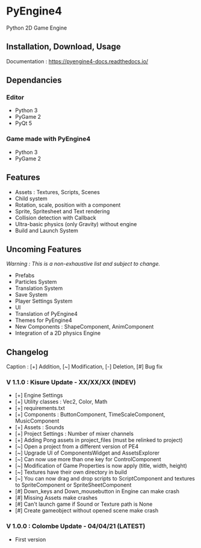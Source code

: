 # PyEngine4

Python 2D Game Engine

## Installation, Download, Usage

Documentation : <https://pyengine4-docs.readthedocs.io/>

## Dependancies

### Editor

- Python 3
- PyGame 2
- PyQt 5

### Game made with PyEngine4

- Python 3
- PyGame 2

## Features

- Assets : Textures, Scripts, Scenes
- Child system
- Rotation, scale, position with a component
- Sprite, Spritesheet and Text rendering
- Collision detection with Callback
- Ultra-basic physics (only Gravity) without engine
- Build and Launch System

## Uncoming Features

*Warning : This is a non-exhaustive list and subject to change.*

- Prefabs
- Particles System
- Translation System
- Save System
- Player Settings System
- UI
- Translation of PyEngine4
- Themes for PyEngine4
- New Components : ShapeComponent, AnimComponent
- Integration of a 2D physics Engine

## Changelog

Caption : [+] Addition, [~] Modification, [-] Deletion, [#] Bug fix 

### V 1.1.0 : Kisure Update - XX/XX/XX (INDEV)

- [+] Engine Settings
- [+] Utility classes : Vec2, Color, Math
- [+] requirements.txt
- [+] Components : ButtonComponent, TimeScaleComponent, MusicComponent
- [+] Assets : Sounds
- [+] Project Settings : Number of mixer channels
- [+] Adding Pong assets in project_files (must be relinked to project)
- [~] Open a project from a different version of PE4
- [~] Upgrade UI of ComponentsWidget and AssetsExplorer
- [~] Can now use more than one key for ControlComponent
- [~] Modification of Game Properties is now apply (title, width, height)
- [~] Textures have their own directory in build
- [~] You can now drag and drop scripts to ScriptComponent and textures to SpriteComponent or SpriteSheetComponent
- [#] Down_keys and Down_mousebutton in Engine can make crash
- [#] Missing Assets make crashes
- [#] Can't launch game if Sound or Texture path is None
- [#] Create gameobject without opened scene make crash

### V 1.0.0 : Colombe Update - 04/04/21 (LATEST)

- First version
